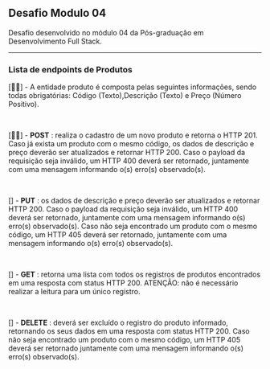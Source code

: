 ## Desafio Modulo 04 

Desafio desenvolvido no módulo 04 da Pós-graduação em Desenvolvimento Full Stack.  

<hr>

### Lista de endpoints de Produtos  
[🐱‍🚀] - A entidade produto é composta pelas seguintes informações, sendo todas obrigatórias: Código (Texto),Descrição (Texto) e Preço (Número Positivo).  

<br>

[🐱‍🚀] - **POST** : realiza o cadastro de um novo produto e retorna o HTTP 201. Caso já exista um produto com o mesmo código, os dados de descrição e preço deverão ser atualizados e retornar HTTP 200. Caso o payload da requisição seja inválido, um HTTP 400 deverá ser retornado, juntamente com uma mensagem informando o(s) erro(s) observado(s).  

<br>  

[] - **PUT** : os dados de descrição e preço deverão ser atualizados e retornar HTTP 200. Caso o payload da requisição seja inválido, um HTTP 400 deverá ser retornado, juntamente com uma mensagem informando o(s) erro(s) observado(s). Caso não seja encontrado um produto com o mesmo código, um HTTP 405 deverá ser retornado, juntamente com uma mensagem informando o(s) erro(s) observado(s).  

<br>

[] - **GET** : retorna uma lista com todos os registros de produtos encontrados em uma resposta com status HTTP 200. ATENÇÃO: não é necessário realizar a leitura para um único registro.  

<br>  

[] - **DELETE** : deverá ser excluído o registro do produto informado, retornando os seus dados em uma resposta com status HTTP 200. Caso não seja encontrado um produto com o mesmo código, um HTTP 405 deverá ser retornado juntamente com uma mensagem informando o(s) erro(s) observado(s).